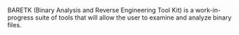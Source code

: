 BARETK (Binary Analysis and Reverse Engineering Tool Kit) is a work-in-progress suite of tools that will allow the user to examine and analyze binary files.
